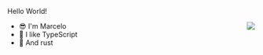 Hello World!

<img align="right" src="https://github-readme-stats.vercel.app/api?username=Marcelo-maga&show_icons=true&theme=midnight-purple&include_all_commits=true&count_private=true" />

- :sunglasses: I'm Marcelo
- :crossed_fingers: I like TypeScript
- :crab: And rust